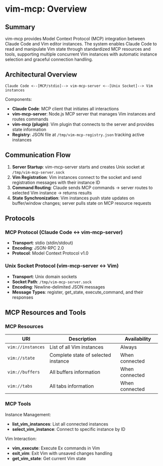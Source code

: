 # vim-mcp: Overview

## Summary

vim-mcp provides Model Context Protocol (MCP) integration between Claude Code and Vim editor instances. The system enables Claude Code to read and manipulate Vim state through standardized MCP resources and tools, supporting multiple concurrent Vim instances with automatic instance selection and graceful connection handling.

## Architectural Overview

```
Claude Code <--[MCP/stdio]--> vim-mcp-server <--[Unix Socket]--> Vim instances
```

Components:
- **Claude Code**: MCP client that initiates all interactions
- **vim-mcp-server**: Node.js MCP server that manages Vim instances and routes commands
- **vim-mcp (plugin)**: Vim plugin that connects to the server and provides state information
- **Registry**: JSON file at `/tmp/vim-mcp-registry.json` tracking active instances

## Communication Flow

1. **Server Startup**: vim-mcp-server starts and creates Unix socket at `/tmp/vim-mcp-server.sock`
2. **Vim Registration**: Vim instances connect to the socket and send registration messages with their instance ID
3. **Command Routing**: Claude sends MCP commands → server routes to selected Vim instance → returns results
4. **State Synchronization**: Vim instances push state updates on buffer/window changes; server pulls state on MCP resource requests

## Protocols

### MCP Protocol (Claude Code ↔ vim-mcp-server)
- **Transport**: stdio (stdin/stdout)
- **Encoding**: JSON-RPC 2.0
- **Protocol**: Model Context Protocol v1.0

### Unix Socket Protocol (vim-mcp-server ↔ Vim)
- **Transport**: Unix domain sockets
- **Socket Path**: `/tmp/vim-mcp-server.sock`
- **Encoding**: Newline-delimited JSON messages
- **Message Types**: register, get_state, execute_command, and their responses

## MCP Resources and Tools

### MCP Resources

| URI | Description | Availability |
|-----|-------------|--------------|
| `vim://instances` | List of all Vim instances | Always |
| `vim://state` | Complete state of selected instance | When connected |
| `vim://buffers` | All buffers information | When connected |
| `vim://tabs` | All tabs information | When connected |

### MCP Tools

Instance Management:
- **list_vim_instances**: List all connected instances
- **select_vim_instance**: Connect to specific instance by ID

Vim Interaction:
- **vim_execute**: Execute Ex commands in Vim
- **exit_vim**: Exit Vim with unsaved changes handling
- **get_vim_state**: Get current Vim state

